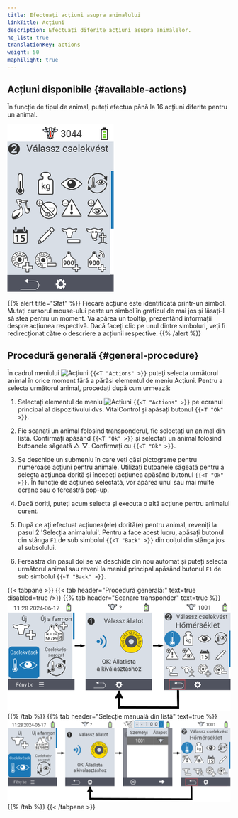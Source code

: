 ```yaml
---
title: Efectuați acțiuni asupra animalului
linkTitle: Acțiuni
description: Efectuați diferite acțiuni asupra animalelor.
no_list: true
translationKey: actions
weight: 50
maphilight: true
---
```

## Acțiuni disponibile {#available-actions}

În funcție de tipul de animal, puteți efectua până la 16 acțiuni diferite pentru un animal.


<img src="images/menu2.png" alt="Acțiuni VitalControl" title="Acțiuni" usemap="#workmap" class="maphilight" />

<map name="workmap">
  <area shape="rect" coords="3,100,60,165" alt="Temperatură" title="Măsurați febra la animalele dvs.&#10;Click mouse: deschideți documentația" href="/ro/docs/actions/measure-temperature/">
  <area shape="rect" coords="60,100,118,165" alt="Cântărire" title="Înregistrați greutatea animalelor dvs.&#10;Click mouse: deschideți documentația" href="/ro/docs/actions/record-weight/">
  <area shape="rect" coords="118,100,174,165" alt="Evaluare" title="Evaluați animalele dvs.&#10;Click mouse: deschideți documentația" href="/ro/docs/actions/rating/">
  <area shape="rect" coords="174,100,230,165" alt="Lanț de acțiuni" title="Aplicarea și setarea lanțului de acțiuni&#10;Click mouse: deschideți documentația" href="/ro/docs/chain-of-actions/">
   <area shape="rect" coords="3,165,60,225" alt="Fătare" title="Înregistrați o fătare&#10;Click mouse: deschideți documentația" href="/ro/docs/actions/calving/">
   <area shape="rect" coords="60,165,120,225" alt="Încetare lactație" title="Încetați lactația unei vaci sau adăugați-o pe lista vacilor proaspete&#10;Click mouse: deschideți documentația" href="/ro/docs/actions/dry-off/">
   <area shape="rect" coords="120,165,175,225" alt="Alarmă" title="Adăugați și eliminați animale din lista de alarme&#10;Click mouse: deschideți documentația" href="/ro/docs/actions/alarm/">
   <area shape="rect" coords="175,165,230,225" alt="Supraveghere" title="Puneți animalele pe lista de supraveghere sau eliminați-le&#10;Click mouse: deschideți documentația" href="/ro/docs/actions/on-watch/">
   <area shape="rect" coords="3,225,60,280" alt="Istoric animal" title="Vizualizați istoricul unui animal&#10;Click mouse: deschideți documentația" href="/ro/docs/actions/animal-history/">
   <area shape="rect" coords="60,225,120,280" alt="Editare" title="Editați datele animalului selectat&#10;Click mouse: deschideți documentația" href="/ro/docs/actions/edit/">
   <area shape="rect" coords="120,225,175,280" alt="Dezregistrare" title="Dezregistrați un animal&#10;Click mouse: deschideți documentația" href="/ro/docs/actions/unregister/">
   <area shape="rect" coords="175,225,230,280" alt="Pierdere animal" title="Înregistrați pierderea unui animal&#10;Click mouse: deschideți documentația" href="/ro/docs/actions/animal-loss/">
   <area shape="rect" coords="3,280,60,337" alt="Asociere transponder" title="Asociați un transponder unui animal&#10;Click mouse: deschideți documentația" href="/ro/docs/actions/link-transponder/">
   <area shape="rect" coords="55,280,120,337" alt="Dezlegare transponder" title="Eliminați legătura transponderului cu un animal&#10;Click mouse: deschideți documentația" href="/ro/docs/actions/unlink-transponder/">
   <area shape="rect" coords="120,280,175,337" alt="Asociere manuală ID animal" title="Asociați un ID național unui animal care nu are un ID național&#10;Click mouse: deschideți documentația" href="/ro/docs/actions/link-animal-id/#link-animal-id">
   <area shape="rect" coords="175,280,230,337" alt="Asociere ID animal cu scanare" title="Asociați un ID național unui animal care nu are un ID național&#10;Click mouse: deschideți documentația" href="/ro/docs/actions/link-animal-id/#link-animal-id-with-electronic-ear-tag-scan">


   <area shape="rect" coords="100,340,140,375" alt="Setări" title="Accesați setările&#10;Click mouse: către documentație" href="/ro/docs/actions/setting/">
</map>

{{% alert title="Sfat" %}}
Fiecare acțiune este identificată printr-un simbol. Mutați cursorul mouse-ului peste un simbol în graficul de mai jos și lăsați-l să stea pentru un moment. Va apărea un tooltip, prezentând informații despre acțiunea respectivă. Dacă faceți clic pe unul dintre simboluri, veți fi redirecționat către o descriere a acțiunii respective.
{{% /alert %}}

## Procedură generală {#general-procedure}

În cadrul meniului  <img src="/icons/actions.svg" width="40" align="bottom" alt="Acțiuni" /> `{{<T "Actions" >}}` puteți selecta următorul animal în orice moment fără a părăsi elementul de meniu Acțiuni. Pentru a selecta următorul animal, procedați după cum urmează:

1. Selectați elementul de meniu  <img src="/icons/actions.svg" width="40" align="bottom" alt="Acțiuni" /> `{{<T "Actions" >}}` pe ecranul principal al dispozitivului dvs. VitalControl și apăsați butonul `{{<T "Ok" >}}`.

2. Fie scanați un animal folosind transponderul, fie selectați un animal din listă. Confirmați apăsând `{{<T "Ok" >}}` și selectați un animal folosind butoanele săgeată △ ▽. Confirmați cu `{{<T "Ok" >}}`.

3. Se deschide un submeniu în care veți găsi pictograme pentru numeroase acțiuni pentru animale. Utilizați butoanele săgeată pentru a selecta acțiunea dorită și începeți acțiunea apăsând butonul `{{<T "Ok" >}}`. În funcție de acțiunea selectată, vor apărea unul sau mai multe ecrane sau o fereastră pop-up.

4. Dacă doriți, puteți acum selecta și executa o altă acțiune pentru animalul curent.

5. După ce ați efectuat acțiunea(ele) dorită(e) pentru animal, reveniți la pasul 2 'Selecția animalului'. Pentru a face acest lucru, apăsați butonul din stânga `F1` de sub simbolul `{{<T "Back" >}}` din colțul din stânga jos al subsolului.

6. Fereastra din pasul doi se va deschide din nou automat și puteți selecta următorul animal sau reveni la meniul principal apăsând butonul `F1` de sub simbolul `{{<T "Back" >}}`.

{{< tabpane >}}
{{< tab header="Procedură generală:" text=true disabled=true />}}
{{% tab header="Scanare transponder" text=true %}}
![VitalControl: Meniu Acțiuni Procedură generală](images/next-animal-scan.png "Efectuarea acțiunilor pentru animale, selecție prin scanare")
{{% /tab %}}
{{% tab header="Selecție manuală din listă" text=true %}}
![VitalControl: Meniu Acțiuni Procedură generală](images/next-animal-manual-select.png "Efectuarea acțiunilor pentru animale, selecție manuală")
{{% /tab %}}
{{< /tabpane >}}


